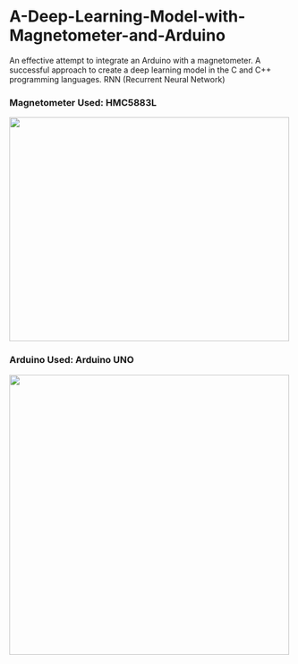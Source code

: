 # A-Deep-Learning-Model-with-Magnetometer-and-Arduino 
An effective attempt to integrate an Arduino with a magnetometer. A successful approach to create a deep learning model in the C and C++ programming languages. RNN (Recurrent Neural Network) 

### Magnetometer Used: HMC5883L

<img src="https://pg-cdn-a2.datacaciques.com/17/04/26/76fy0ou8em3bj61o/628e046d0289c88f.jpg" width="500" height="400"/>

### Arduino Used: Arduino UNO
<img src="https://wolles-elektronikkiste.de/wp-content/uploads/2019/07/UNO_2.jpg" width="500"/>
